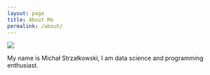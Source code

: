 ```yaml
---
layout: page
title: About Me
permalink: /about/
---
```


![]({{site.baseurl}}/images/me.png)

My name is Michał Strzałkowski, I am data science and programming enthusiast.
